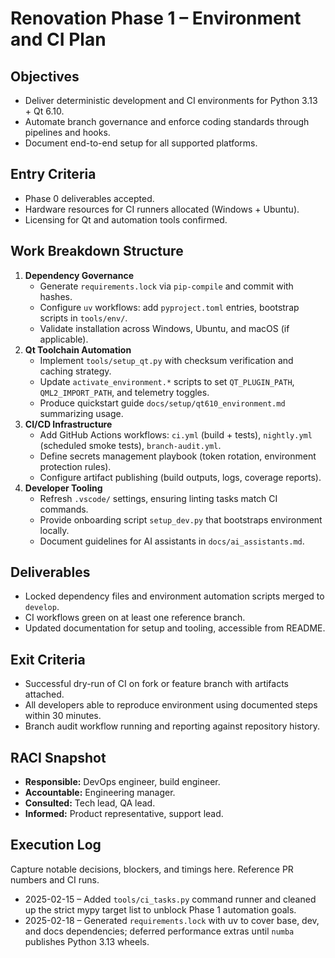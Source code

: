 # Renovation Phase 1 – Environment and CI Plan

## Objectives
- Deliver deterministic development and CI environments for Python 3.13 + Qt 6.10.
- Automate branch governance and enforce coding standards through pipelines and hooks.
- Document end-to-end setup for all supported platforms.

## Entry Criteria
- Phase 0 deliverables accepted.
- Hardware resources for CI runners allocated (Windows + Ubuntu).
- Licensing for Qt and automation tools confirmed.

## Work Breakdown Structure
1. **Dependency Governance**
   - Generate `requirements.lock` via `pip-compile` and commit with hashes.
   - Configure `uv` workflows: add `pyproject.toml` entries, bootstrap scripts in `tools/env/`.
   - Validate installation across Windows, Ubuntu, and macOS (if applicable).
2. **Qt Toolchain Automation**
   - Implement `tools/setup_qt.py` with checksum verification and caching strategy.
   - Update `activate_environment.*` scripts to set `QT_PLUGIN_PATH`, `QML2_IMPORT_PATH`, and telemetry toggles.
   - Produce quickstart guide `docs/setup/qt610_environment.md` summarizing usage.
3. **CI/CD Infrastructure**
   - Add GitHub Actions workflows: `ci.yml` (build + tests), `nightly.yml` (scheduled smoke tests), `branch-audit.yml`.
   - Define secrets management playbook (token rotation, environment protection rules).
   - Configure artifact publishing (build outputs, logs, coverage reports).
4. **Developer Tooling**
   - Refresh `.vscode/` settings, ensuring linting tasks match CI commands.
   - Provide onboarding script `setup_dev.py` that bootstraps environment locally.
   - Document guidelines for AI assistants in `docs/ai_assistants.md`.

## Deliverables
- Locked dependency files and environment automation scripts merged to `develop`.
- CI workflows green on at least one reference branch.
- Updated documentation for setup and tooling, accessible from README.

## Exit Criteria
- Successful dry-run of CI on fork or feature branch with artifacts attached.
- All developers able to reproduce environment using documented steps within 30 minutes.
- Branch audit workflow running and reporting against repository history.

## RACI Snapshot
- **Responsible:** DevOps engineer, build engineer.
- **Accountable:** Engineering manager.
- **Consulted:** Tech lead, QA lead.
- **Informed:** Product representative, support lead.

## Execution Log
Capture notable decisions, blockers, and timings here. Reference PR numbers and CI runs.

- 2025-02-15 – Added `tools/ci_tasks.py` command runner and cleaned up the strict
  mypy target list to unblock Phase 1 automation goals.
- 2025-02-18 – Generated `requirements.lock` with uv to cover base, dev, and docs
  dependencies; deferred performance extras until `numba` publishes Python 3.13
  wheels.
